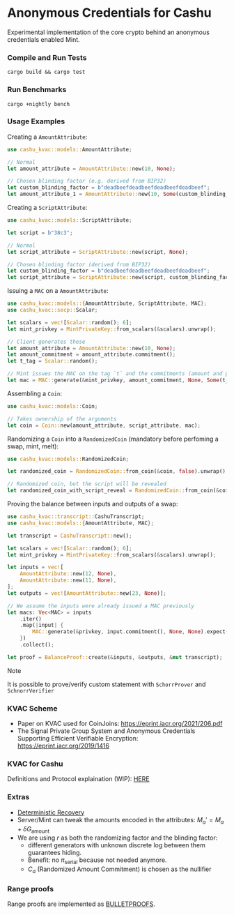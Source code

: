 # Anonymous Credentials for Cashu

Experimental implementation of the core crypto behind an anonymous credentials enabled Mint.

### Compile and Run Tests

```shell
cargo build && cargo test
```

### Run Benchmarks

```shell
cargo +nightly bench
```

### Usage Examples

Creating a `AmountAttribute`:
```rust
use cashu_kvac::models::AmountAttribute;

// Normal
let amount_attribute = AmountAttribute::new(10, None);

// Chosen blinding factor (e.g. derived from BIP32)
let custom_blinding_factor = b"deadbeefdeadbeefdeadbeefdeadbeef";
let amount_attribute_1 = AmountAttribute::new(10, Some(custom_blinding_factor));
```

Creating a `ScriptAttribute`:
```rust
use cashu_kvac::models::ScriptAttribute;

let script = b"38c3";

// Normal
let script_attribute = ScriptAttribute::new(script, None);

// Chosen blinding factor (derived from BIP32)
let custom_blinding_factor = b"deadbeefdeadbeefdeadbeefdeadbeef";
let script_attribute = ScriptAttribute::new(script, custom_blinding_factor);
```

Issuing a `MAC` on a `AmountAttribute`:
```rust
use cashu_kvac::models::{AmountAttribute, ScriptAttribute, MAC};
use cashu_kvac::secp::Scalar;

let scalars = vec![Scalar::random(); 6];
let mint_privkey = MintPrivateKey::from_scalars(&scalars).unwrap();

// Client generates these
let amount_attribute = AmountAttribute::new(10, None);
let amount_commitment = amount_attribute.commitment();
let t_tag = Scalar::random();

// Mint issues the MAC on the tag `t` and the commitments (amount and possibly script)
let mac = MAC::generate(&mint_privkey, amount_commitment, None, Some(t_tag)).unwrap();

```

Assembling a `Coin`:
```rust
use cashu_kvac::models::Coin;

// Takes ownership of the arguments
let coin = Coin::new(amount_attribute, script_attribute, mac);
```

Randomizing a `Coin` into a `RandomizedCoin` (mandatory before perfoming a swap, mint, melt):
```rust
use cashu_kvac::models::RandomizedCoin;

let randomized_coin = RandomizedCoin::from_coin(&coin, false).unwrap();

// Randomized coin, but the script will be revealed
let randomized_coin_with_script_reveal = RandomizedCoin::from_coin(&coin, true).unwrap();
```

Proving the balance between inputs and outputs of a swap:
```rust
use cashu_kvac::transcript::CashuTranscript;
use cashu_kvac::models::{AmountAttribute, MAC};

let transcript = CashuTranscript::new();

let scalars = vec![Scalar::random(); 6];
let mint_privkey = MintPrivateKey::from_scalars(&scalars).unwrap();

let inputs = vec![
    AmountAttribute::new(12, None),
    AmountAttribute::new(11, None),
];
let outputs = vec![AmountAttribute::new(23, None)];

// We assume the inputs were already issued a MAC previously
let macs: Vec<MAC> = inputs
    .iter()
    .map(|input| {
        MAC::generate(&privkey, input.commitment(), None, None).expect("MAC expected")
    })
    .collect();

let proof = BalanceProof::create(&inputs, &outputs, &mut transcript);
```

> [!NOTE]
> It is possible to prove/verify custom statement with `SchorrProver` and `SchnorrVerifier`

### KVAC Scheme
* Paper on KVAC used for CoinJoins: https://eprint.iacr.org/2021/206.pdf
* The Signal Private Group System and Anonymous Credentials Supporting Efficient Verifiable Encryption: https://eprint.iacr.org/2019/1416

### KVAC for Cashu
Definitions and Protocol explaination (WIP): [HERE](protocol_explanation.md)

### Extras
* [Deterministic Recovery](deterministic_recovery.md)
* Server/Mint can tweak the amounts encoded in the attributes: $M_a' = M_a + \delta G_\text{amount}$
* We are using $r$ as both the randomizing factor and the blinding factor:
  - different generators with unknown discrete log between them guarantees hiding.
  - Benefit: no $\pi_\text{serial}$ because not needed anymore.
  - $C_a$ (Randomized Amount Commitment) is chosen as the nullifier

### Range proofs
Range proofs are implemented as [BULLETPROOFS](https://eprint.iacr.org/2017/1066.pdf).
